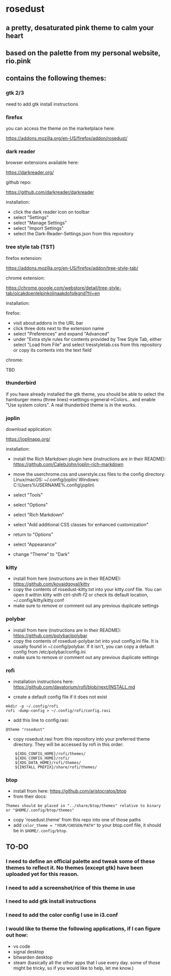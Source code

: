 # rosedust
## a pretty, desaturated pink theme to calm your heart

## based on the palette from my personal website, rio.pink

## contains the following themes:

### gtk 2/3

need to add gtk install instructions

### firefox

you can access the theme on the marketplace here:

https://addons.mozilla.org/en-US/firefox/addon/rosedust/

### dark reader

browser extensions available here:

https://darkreader.org/

github repo:

https://github.com/darkreader/darkreader

installation: 
- click the dark reader icon on toolbar
- select "Settings"
- select "Manage Settings"
- select "Import Settings"
- select the Dark-Reader-Settings.json from this repository

### tree style tab (TST)

firefox extension:

https://addons.mozilla.org/en-US/firefox/addon/tree-style-tab/

chrome extension:

https://chrome.google.com/webstore/detail/tree-style-tab/oicakdoenlelpjnkoljnaakdofplkgnd?hl=en

installation:

firefox:

- visit about:addons in the URL bar
- click three dots next to the extension name
- select "Preferences" and expand "Advanced"
- under "Extra style rules for contents provided by Tree Style Tab, either select "Load from File" and select tresstyletab.css from this repository or copy its contents into the text field

chrome:

TBD

### thunderbird

if you have already installed the gtk theme, you should be able to select the hamburger menu (three lines)->settings->general->Colors... and enable "Use system colors". A real thunderbird theme is in the works.


### joplin

download application:

https://joplinapp.org/

installation:

- install the Rich Markdown plugin here (instructions are in their README):
https://github.com/CalebJohn/joplin-rich-markdown
- move the userchrome.css and userstyle.css files to the config directory:
Linux/macOS: ~/.config/joplin/
Windows: C:\Users\%USERNAME%\.config\joplin\

- select "Tools"
- select "Options"
- select "Rich Markdown" 
- select "Add additional CSS classes for enhanced customization"
- return to "Options"
- select "Appearance"
- change "Theme" to "Dark"

### kitty

- install from here (instructions are in their README):
https://github.com/kovaidgoyal/kitty
- copy the contents of rosedust-kitty.txt into your kitty.conf file. You can open it within kitty with ctrl-shift-f2 or check its default location, ~/.config/kitty/kitty.conf
- make sure to remove or comment out any previous duplicate settings

### polybar

- install from here (instructions are in their README):
https://github.com/polybar/polybar
- copy the contents of rosedust-polybar.txt into yout config.ini file. It is usually found in ~/.config/polybar. If it isn't, you can copy a default config from /etc/polybar/config.ini
- make sure to remove or comment out any previous duplicate settings

### rofi

- installation instructions here:
https://github.com/davatorium/rofi/blob/next/INSTALL.md

- create a default config file if it does not exist
```
mkdir -p ~/.config/rofi
rofi -dump-config > ~/.config/rofi/config.rasi
```

- add this line to config.rasi:
```
@theme "rosedust"
```

- copy rosedust.rasi from this repository into your preferred theme directory. They will be accessed by rofi in this order:
```
    ${XDG_CONFIG_HOME}/rofi/themes/
    ${XDG_CONFIG_HOME}/rofi/
    ${XDG_DATA_HOME}/rofi/themes/
    ${INSTALL PREFIX}/share/rofi/themes/
```

### btop

- install from here:
https://github.com/aristocratos/btop
- from their docs:
```
Themes should be placed in "../share/btop/themes" relative to binary or "$HOME/.config/btop/themes"
```
- copy 'rosedust.theme' from this repo into one of those paths
- add `color_theme = "YOUR/CHOSEN/PATH"` to your btop.conf file, it should be in `$HOME/.config/btop`.

## TO-DO

### I need to define an official palette and tweak some of these themes to reflect it. No themes (except gtk) have been uploaded yet for this reason.
### I need to add a screenshot/rice of this theme in use
### I need to add gtk install instructions
### I need to add the color config I use in i3.conf
### I would like to theme the following applications, if I can figure out how:
- vs code
- signal desktop
- bitwarden desktop
- steam
(basically all the other apps that I use every day. some of those might be tricky, so if you would like to help, let me know.)

